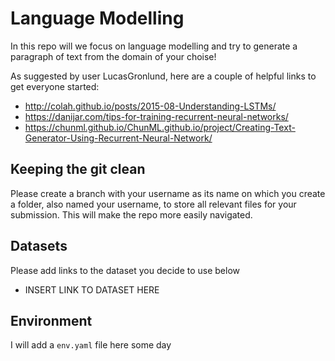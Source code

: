 
# Language Modelling

In this repo will we focus on language modelling and try to generate a paragraph of text from the domain of your choise!

As suggested by user LucasGronlund, here are a couple of helpful links to get everyone started:
 - http://colah.github.io/posts/2015-08-Understanding-LSTMs/
 - https://danijar.com/tips-for-training-recurrent-neural-networks/
 - https://chunml.github.io/ChunML.github.io/project/Creating-Text-Generator-Using-Recurrent-Neural-Network/

## Keeping the git clean
Please create a branch with your username as its name on which you create a folder, also named your username, to store all relevant files for your submission. This will make the repo more easily navigated.

## Datasets
Please add links to the dataset you decide to use below
 - INSERT LINK TO DATASET HERE

## Environment
I will add a `env.yaml` file here some day
